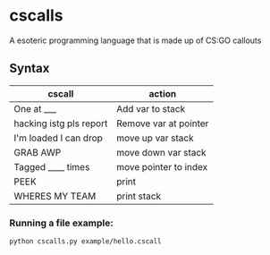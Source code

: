 # cscalls
 A esoteric programming language that is made up of CS:GO callouts

## Syntax

| cscall | action |
| --- | --- |
| One at ___ | Add var to stack |
| hacking istg pls report | Remove var at pointer |
| I'm loaded I can drop | move up var stack |
| GRAB AWP | move down var stack |
| Tagged ____ times | move pointer to index |
| PEEK | print |
| WHERES MY TEAM | print stack |

### Running a file example:

```
python cscalls.py example/hello.cscall
```
